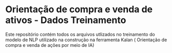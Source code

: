 # Orientação de compra e venda de ativos - Dados Treinamento
Este repositório contém todos os arquivos utlizados no treinamento do modelo de NLP utilizado na construção na ferramenta Kalan ( Orientação de compra e venda de ações por meio de IA)
